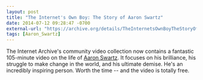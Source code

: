 ```yaml
---
layout: post
title: "The Internet's Own Boy: The Story of Aaron Swartz"
date: 2014-07-12 09:28:47 -0700
external-url: "https://archive.org/details/TheInternetsOwnBoyTheStoryOfAaronSwartz"
tags: [Aaron_Swartz]
---
```


The Internet Archive's community video collection now contains a fantastic
105-minute video on the life of [Aaron Swartz](http://en.wikipedia.org/wiki/Aaron_Swartz).
It focuses on his brilliance, his struggle to make change in the world, and
his ultimate demise. He's an incredibly inspiring person. Worth the time --
and the video is totally free.
